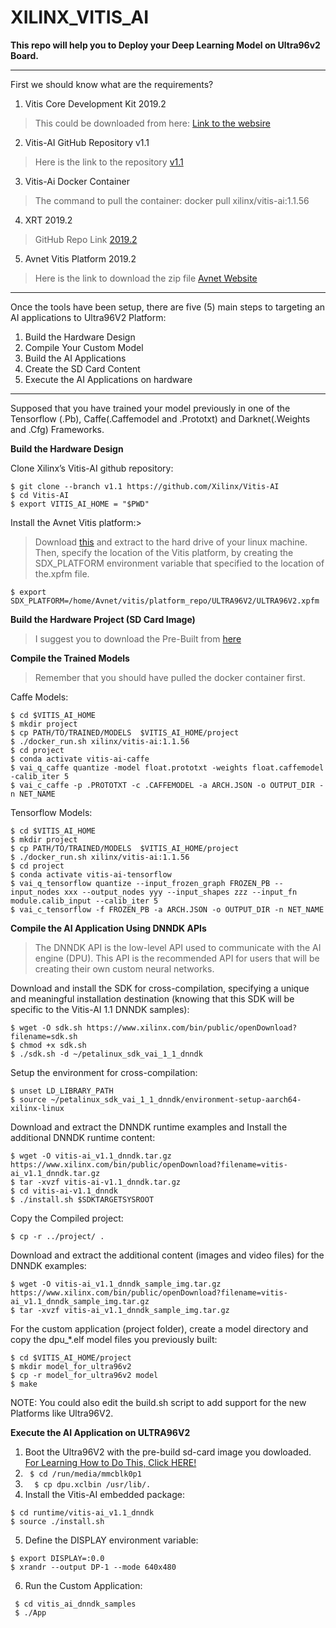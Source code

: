 # XILINX_VITIS_AI

**This repo will help you to Deploy your Deep Learning Model on Ultra96v2 Board.**
*************
First we should know what are the requirements?



1. Vitis Core Development Kit 2019.2
> This could be downloaded from here: [Link to the websire](https://downloadly.ir/software/engineering-specialized/xilinx-vivado-design-suite/)
2. Vitis-AI GitHub Repository v1.1
> Here is the link to the repository [v1.1](https://github.com/Xilinx/Vitis-AI/tree/v1.1)
3. Vitis-Ai Docker Container
> The command to pull the container: docker pull xilinx/vitis-ai:1.1.56
4. XRT 2019.2
> GitHub Repo Link [2019.2](https://github.com/Xilinx/XRT/tree/2019.2)
5. Avnet Vitis Platform 2019.2
> Here is the link to download the zip file [Avnet Website](http://avnet.me/ultra96v2-vitis-2019.2)

*******

Once the tools have been setup, there are five (5) main steps to targeting an AI applications to Ultra96V2 Platform:

1. Build the Hardware Design
2. Compile Your Custom Model 
3. Build the AI Applications
4. Create the SD Card Content
5. Execute the AI Applications on hardware

*****************

Supposed that you have trained your model previously in one of the Tensorflow (.Pb), Caffe(.Caffemodel and .Prototxt) and Darknet(.Weights and .Cfg) Frameworks.

**Build the Hardware Design**

Clone Xilinx’s Vitis-AI github repository:

```
$ git clone --branch v1.1 https://github.com/Xilinx/Vitis-AI
$ cd Vitis-AI
$ export VITIS_AI_HOME = "$PWD"
```

Install the Avnet Vitis platform:> 

>  Download [this](http://avnet.me/ultra96v2-vitis-2019.2) and extract to the hard drive of your linux machine. Then, specify the location of the Vitis platform, by creating the SDX_PLATFORM environment variable that specified to the location of the.xpfm file.


```
$ export SDX_PLATFORM=/home/Avnet/vitis/platform_repo/ULTRA96V2/ULTRA96V2.xpfm
```

**Build the Hardware Project (SD Card Image)**

> I suggest you to download the Pre-Built from [here](http://avnet.me/ultra96v2-vitis-ai-1.1-image)

**Compile the Trained Models**

> Remember that you should have pulled the docker container first. 

Caffe Models:
```
$ cd $VITIS_AI_HOME
$ mkdir project
$ cp PATH/TO/TRAINED/MODELS  $VITIS_AI_HOME/project
$ ./docker_run.sh xilinx/vitis-ai:1.1.56
$ cd project
$ conda activate vitis-ai-caffe
$ vai_q_caffe quantize -model float.prototxt -weights float.caffemodel -calib_iter 5
$ vai_c_caffe -p .PROTOTXT -c .CAFFEMODEL -a ARCH.JSON -o OUTPUT_DIR -n NET_NAME 
```
Tensorflow Models:
```
$ cd $VITIS_AI_HOME
$ mkdir project
$ cp PATH/TO/TRAINED/MODELS  $VITIS_AI_HOME/project
$ ./docker_run.sh xilinx/vitis-ai:1.1.56
$ cd project
$ conda activate vitis-ai-tensorflow
$ vai_q_tensorflow quantize --input_frozen_graph FROZEN_PB --input_nodes xxx --output_nodes yyy --input_shapes zzz --input_fn module.calib_input --calib_iter 5
$ vai_c_tensorflow -f FROZEN_PB -a ARCH.JSON -o OUTPUT_DIR -n NET_NAME 

```
**Compile the AI Application Using DNNDK APIs**
> The DNNDK API is the low-level API used to communicate with the AI engine (DPU). This API is the recommended API for users that will be creating their own custom neural networks.

Download and install the SDK for cross-compilation, specifying a unique and meaningful installation destination (knowing that this SDK will be specific to the Vitis-AI 1.1 DNNDK samples):
```
$ wget -O sdk.sh https://www.xilinx.com/bin/public/openDownload?filename=sdk.sh
$ chmod +x sdk.sh
$ ./sdk.sh -d ~/petalinux_sdk_vai_1_1_dnndk 
```

Setup the environment for cross-compilation:
```
$ unset LD_LIBRARY_PATH
$ source ~/petalinux_sdk_vai_1_1_dnndk/environment-setup-aarch64-xilinx-linux
```

Download and extract the DNNDK runtime examples and Install the additional DNNDK runtime content:
```
$ wget -O vitis-ai_v1.1_dnndk.tar.gz  https://www.xilinx.com/bin/public/openDownload?filename=vitis-ai_v1.1_dnndk.tar.gz
$ tar -xvzf vitis-ai-v1.1_dnndk.tar.gz
$ cd vitis-ai-v1.1_dnndk
$ ./install.sh $SDKTARGETSYSROOT
```
Copy the Compiled project:
```
$ cp -r ../project/ .
```

Download and extract the additional content (images and video files) for the DNNDK examples:
```
$ wget -O vitis-ai_v1.1_dnndk_sample_img.tar.gz https://www.xilinx.com/bin/public/openDownload?filename=vitis-ai_v1.1_dnndk_sample_img.tar.gz
$ tar -xvzf vitis-ai_v1.1_dnndk_sample_img.tar.gz
```
For the custom application (project folder), create a model directory and copy the dpu_\*.elf model files you previously built:
```
$ cd $VITIS_AI_HOME/project
$ mkdir model_for_ultra96v2
$ cp -r model_for_ultra96v2 model
$ make
```

NOTE: You could also edit the build.sh script to add support for the new Platforms like Ultra96V2.

**Execute the AI Application on ULTRA96V2**

1.  Boot the Ultra96V2 with the pre-build sd-card image you dowloaded. [For Learning How to Do This, Click HERE!](https://github.com/aminmamandi/XILINX_VITIS_AI/blob/main/SD-Card-Flashing/SD-CARD-FLASHING.md)
2.  ```  $ cd /run/media/mmcblk0p1 ```
3.  ```  $ cp dpu.xclbin /usr/lib/.```
4.  Install the Vitis-AI embedded package:
 ``` 
$ cd runtime/vitis-ai_v1.1_dnndk 
$ source ./install.sh
```
          
5. Define the DISPLAY environment variable:
```
$ export DISPLAY=:0.0
$ xrandr --output DP-1 --mode 640x480
```
6. Run the Custom Application:
```
 $ cd vitis_ai_dnndk_samples
 $ ./App 
 ```
